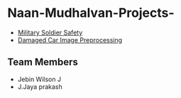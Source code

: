 # Naan-Mudhalvan-Projects-
- [Military Soldier Safety](https://github.com/jebin-wilson/military-soldier-safety)
- [Damaged Car Image Preprocessing](https://github.com/jebin-wilson/damaged-car-image-preprocessing)

## Team Members
- Jebin Wilson J 
- J.Jaya prakash
